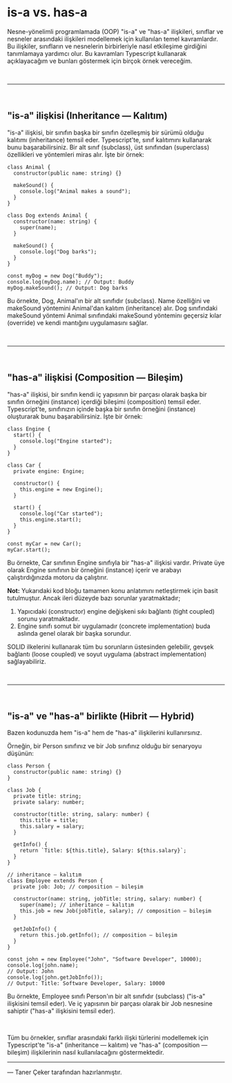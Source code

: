 <br/>

# is-a vs. has-a

Nesne-yönelimli programlamada (OOP) "is-a" ve "has-a" ilişkileri, sınıflar ve nesneler arasındaki ilişkileri modellemek için kullanılan temel kavramlardır. Bu ilişkiler, sınıfların ve nesnelerin birbirleriyle nasıl etkileşime girdiğini tanımlamaya yardımcı olur. Bu kavramları Typescript kullanarak açıklayacağım ve bunları göstermek için birçok örnek vereceğim.

<br/>

---

<br/>

## "is-a" ilişkisi (Inheritance — Kalıtım)

"is-a" ilişkisi, bir sınıfın başka bir sınıfın özelleşmiş bir sürümü olduğu kalıtımı (inheritance) temsil eder. Typescript'te, sınıf kalıtımını kullanarak bunu başarabilirsiniz. Bir alt sınıf (subclass), üst sınıfından (superclass) özellikleri ve yöntemleri miras alır. İşte bir örnek:

```tsx
class Animal {
  constructor(public name: string) {}

  makeSound() {
    console.log("Animal makes a sound");
  }
}

class Dog extends Animal {
  constructor(name: string) {
    super(name);
  }

  makeSound() {
    console.log("Dog barks");
  }
}

const myDog = new Dog("Buddy");
console.log(myDog.name); // Output: Buddy
myDog.makeSound(); // Output: Dog barks
```

Bu örnekte, Dog, Animal'ın bir alt sınıfıdır (subclass). Name özelliğini ve makeSound yöntemini Animal'dan kalıtım (inheritance) alır. Dog sınıfındaki makeSound yöntemi Animal sınıfındaki makeSound yönteminı geçersiz kılar (override) ve kendi mantığını uygulamasını sağlar.

<br/>

---

<br/>

## "has-a" ilişkisi (Composition — Bileşim)

"has-a" ilişkisi, bir sınıfın kendi iç yapısının bir parçası olarak başka bir sınıfın örneğini (instance) içerdiği bileşimi (composition) temsil eder. Typescript'te, sınıfınızın içinde başka bir sınıfın örneğini (instance) oluşturarak bunu başarabilirsiniz. İşte bir örnek:

```tsx
class Engine {
  start() {
    console.log("Engine started");
  }
}

class Car {
  private engine: Engine;

  constructor() {
    this.engine = new Engine();
  }

  start() {
    console.log("Car started");
    this.engine.start();
  }
}

const myCar = new Car();
myCar.start();
```

Bu örnekte, Car sınıfının Engine sınıfıyla bir "has-a" ilişkisi vardır. Private üye olarak Engine sınıfının bir örneğini (instance) içerir ve arabayı çalıştırdığınızda motoru da çalıştırır.

**Not:** Yukarıdaki kod bloğu tamamen konu anlatımını netleştirmek için basit tutulmuştur. Ancak ileri düzeyde bazı sorunlar yaratmaktadır;

1. Yapıcıdaki (constructor) engine değişkeni sıkı bağlantı (tight coupled) sorunu yaratmaktadır.
2. Engine sınıfı somut bir uygulamadır (concrete implementation) buda aslında genel olarak bir başka sorundur.

SOLID ilkelerini kullanarak tüm bu sorunların üstesinden gelebilir, gevşek bağlantı (loose coupled) ve soyut uygulama (abstract implementation) sağlayabiliriz.

<br/>

---

<br/>

## "is-a" ve "has-a" birlikte (Hibrit — Hybrid)

Bazen kodunuzda hem "is-a" hem de "has-a" ilişkilerini kullanırsınız.

Örneğin, bir Person sınıfınız ve bir Job sınıfınız olduğu bir senaryoyu düşünün:

```tsx
class Person {
  constructor(public name: string) {}
}

class Job {
  private title: string;
  private salary: number;

  constructor(title: string, salary: number) {
    this.title = title;
    this.salary = salary;
  }

  getInfo() {
    return `Title: ${this.title}, Salary: ${this.salary}`;
  }
}

// inheritance — kalıtım
class Employee extends Person {
  private job: Job; // composition — bileşim

  constructor(name: string, jobTitle: string, salary: number) {
    super(name); // inheritance — kalıtım
    this.job = new Job(jobTitle, salary); // composition — bileşim
  }

  getJobInfo() {
    return this.job.getInfo(); // composition — bileşim
  }
}

const john = new Employee("John", "Software Developer", 10000);
console.log(john.name);
// Output: John
console.log(john.getJobInfo());
// Output: Title: Software Developer, Salary: 10000
```

Bu örnekte, Employee sınıfı Person'ın bir alt sınıfıdır (subclass) ("is-a" ilişkisini temsil eder). Ve iç yapısının bir parçası olarak bir Job nesnesine sahiptir ("has-a" ilişkisini temsil eder).

<br/>

Tüm bu örnekler, sınıflar arasındaki farklı ilişki türlerini modellemek için Typescript'te
"is-a" (inheritance — kalıtım) ve "has-a" (composition — bileşim) ilişkilerinin nasıl kullanılacağını göstermektedir.

---

— Taner Çeker tarafından hazırlanmıştır.
